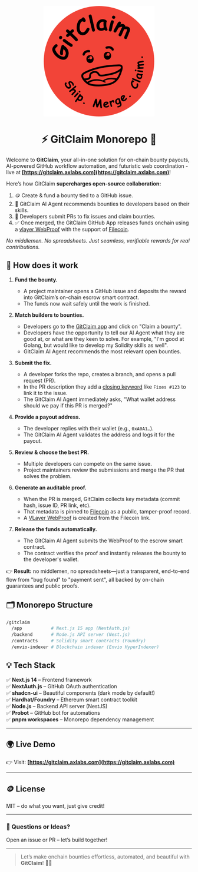 <div align="center">
  <img src="./assets/gitclaim-logo.png" alt="GitClaim Logo" width="300"/>
  <h1>⚡️ GitClaim Monorepo 🚀</h1>
</div>

Welcome to **GitClaim**, your all-in-one solution for on-chain bounty payouts, AI-powered GitHub workflow automation, and futuristic web coordination - live at **[https://gitclaim.axlabs.com](https://gitclaim.axlabs.com)**!

Here’s how GitClaim **supercharges open-source collaboration:**
1. 🪙 Create & fund a bounty tied to a GitHub issue.
2. 🤖 GitClaim AI Agent recommends bounties to developers based on their skills.
3. 🔧 Developers submit PRs to fix issues and claim bounties.
4. ✅ Once merged, the GitClaim GitHub App releases funds onchain using a [vlayer WebProof](https://book.vlayer.xyz/features/web.html) with the support of [Filecoin](https://filecoin.io/).

<em>No middlemen. No spreadsheets. Just seamless, verifiable rewards for real contributions.</em>

## 🧠 How does it work

1. **Fund the bounty.**  
   - A project maintainer opens a GitHub issue and deposits the reward into GitClaim’s on-chain escrow smart contract.  
   - The funds now wait safely until the work is finished.

2. **Match builders to bounties.**  
   - Developers go to the [GitClaim app](https://gitclaim.axlabs.com) and click on "Claim a bounty".
   - Developers have the opportunity to tell our AI Agent what they are good at, or what are they keen to solve. For example, "I'm good at Golang, but would like to develop my Solidity skills as well".
   - GitClaim AI Agent recommends the most relevant open bounties.

3. **Submit the fix.**  
   - A developer forks the repo, creates a branch, and opens a pull request (PR).  
   - In the PR description they add a [closing keyword](https://docs.github.com/en/issues/tracking-your-work-with-issues/using-issues/linking-a-pull-request-to-an-issue#linking-a-pull-request-to-an-issue-using-a-keyword) like `Fixes #123` to link it to the issue.  
   - The GitClaim AI Agent immediately asks, "What wallet address should we pay if this PR is merged?"

4. **Provide a payout address.**  
   - The developer replies with their wallet (e.g., `0xA0A1…`).  
   - The GitClaim AI Agent validates the address and logs it for the payout.

5. **Review & choose the best PR.**  
   - Multiple developers can compete on the same issue.  
   - Project maintainers review the submissions and merge the PR that solves the problem.

6. **Generate an auditable proof.**  
   - When the PR is merged, GitClaim collects key metadata (commit hash, issue ID, PR link, etc).  
   - That metadata is pinned to [Filecoin](https://filecoin.io/) as a public, tamper-proof record.  
   - A [VLayer WebProof](https://book.vlayer.xyz/features/web.html) is created from the Filecoin link.

7. **Release the funds automatically.**  
   - The GitClaim AI Agent submits the WebProof to the escrow smart contract. 
   - The contract verifies the proof and instantly releases the bounty to the developer's wallet.

👉 **Result:** no middlemen, no spreadsheets—just a transparent, end-to-end flow from "bug found" to "payment sent", all backed by on-chain guarantees and public proofs.

## 🗂️ Monorepo Structure

```bash
/gitclaim
  /app           # Next.js 15 app (NextAuth.js)
  /backend       # Node.js API server (Nest.js)
  /contracts     # Solidity smart contracts (Foundry)
  /envio-indexer # Blockchain indexer (Envio HyperIndexer)
```

## 💡 Tech Stack

✅ **Next.js 14** – Frontend framework <br>
✅ **NextAuth.js** – GitHub OAuth authentication <br>
✅ **shadcn-ui** – Beautiful components (dark mode by default!) <br>
✅ **Hardhat/Foundry** – Ethereum smart contract toolkit <br>
✅ **Node.js** – Backend API server (NestJS) <br>
✅ **Probot** – GitHub bot for automations <br>
✅ **pnpm workspaces** – Monorepo dependency management <br>

---

## 🌍 Live Demo

👉 Visit: **[https://gitclaim.axlabs.com](https://gitclaim.axlabs.com)**

---

## 🪙 License

MIT – do what you want, just give credit!

---

### 💬 Questions or Ideas?

Open an issue or PR – let’s build together!

---

> Let’s make onchain bounties effortless, automated, and beautiful with **GitClaim**! 💸✨
